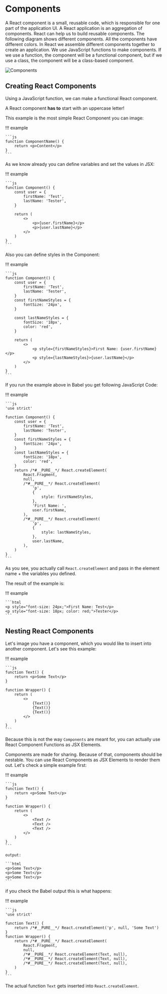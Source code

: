 # Components

A React component is a small, reusable code, which is responsible for one part of the application UI. A React application is an aggregation of components. React can help us to build reusable components. The following diagram shows different components. All the components have different colors. In React we assemble different components together to create an application. We use JavaScript functions to make components. If we use a function, the component will be a functional component, but if we use a class, the component will be a class-based component.

![Components](../images/components_example.jpg)

## Creating React Components

Using a JavaScript function, we can make a functional React component.

A React component **has to** start with an uppercase letter!

This example is the most simple React Component you can image:

!!! example

    ```js
    function ComponentName() {
        return <p>Content</p>
    }
    ```

As we know already you can define variables and set the values in JSX:

!!! example

    ```js
    function Component() {
        const user = {
            firstName: 'Test',
            lastName: 'Tester',
        }

        return (
            <>
                <p>{user.firstName}</p>
                <p>{user.lastName}</p>
            </>
        )
    }
    ```

Also you can define styles in the Component:

!!! example

    ```js
    function Component() {
        const user = {
            firstName: 'Test',
            lastName: 'Tester',
        }
        const firstNameStyles = {
            fontSize: '24px',
        }

        const lastNameStyles = {
            fontSize: '18px',
            color: 'red',
        }

        return (
            <>
                <p style={firstNameStyles}>First Name: {user.firstName}</p>
                <p style={lastNameStyles}>{user.lastName}</p>
            </>
        )
    }
    ```

If you run the example above in Babel you get following JavaScript Code:

!!! example

    ```js
    'use strict'

    function Component() {
        const user = {
            firstName: 'Test',
            lastName: 'Tester',
        }
        const firstNameStyles = {
            fontSize: '24px',
        }
        const lastNameStyles = {
            fontSize: '18px',
            color: 'red',
        }
        return /*#__PURE__*/ React.createElement(
            React.Fragment,
            null,
            /*#__PURE__*/ React.createElement(
                'p',
                {
                    style: firstNameStyles,
                },
                'First Name: ',
                user.firstName,
            ),
            /*#__PURE__*/ React.createElement(
                'p',
                {
                    style: lastNameStyles,
                },
                user.lastName,
            ),
        )
    }
    ```

As you see, you actually call `React.createElement` and pass in the element name + the variables you defined.

The result of the example is:

!!! example

    ```html
    <p style="font-size: 24px;">First Name: Test</p>
    <p style="font-size: 18px; color: red;">Tester</p>
    ```

## Nesting React Components

Let's image you have a component, which you would like to insert into another component.
Let's see this example:

!!! example

    ```js
    function Text() {
        return <p>Some Text</p>
    }

    function Wrapper() {
        return (
            <>
                {Text()}
                {Text()}
                {Text()}
            </>
        )
    }
    ```

Because this is not the way `Components` are meant for, you can actually use React Component Functions as JSX Elements.

Components are made for sharing. Because of that, components should be nestable.
You can use React Components as JSX Elements to render them out.
Let's check a simple example first:

!!! example

    ```js
    function Text() {
        return <p>Some Text</p>
    }

    function Wrapper() {
        return (
            <>
                <Text />
                <Text />
                <Text />
            </>
        )
    }
    ```

    output:

    ```html
    <p>Some Text</p>
    <p>Some Text</p>
    <p>Some Text</p>
    ```

if you check the Babel output this is what happens:

!!! example

    ```js
    'use strict'

    function Text() {
        return /*#__PURE__*/ React.createElement('p', null, 'Some Text')
    }
    function Wrapper() {
        return /*#__PURE__*/ React.createElement(
            React.Fragment,
            null,
            /*#__PURE__*/ React.createElement(Text, null),
            /*#__PURE__*/ React.createElement(Text, null),
            /*#__PURE__*/ React.createElement(Text, null),
        )
    }
    ```

The actual function `Text` gets inserted into `React.createElement`.
